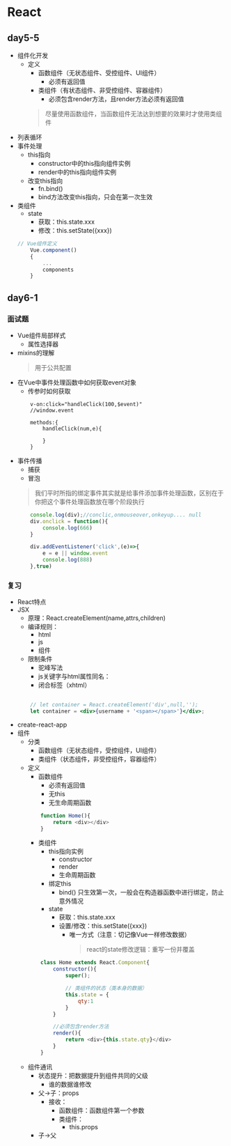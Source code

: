 # React

## day5-5
* 组件化开发
    * 定义
        * 函数组件（无状态组件、受控组件、UI组件）
            * 必须有返回值
        * 类组件（有状态组件、非受控组件、容器组件）
            * 必须包含render方法，且render方法必须有返回值
        > 尽量使用函数组件，当函数组件无法达到想要的效果时才使用类组件
* 列表循环
* 事件处理
    * this指向
        * constructor中的this指向组件实例
        * render中的this指向组件实例
    * 改变this指向
        * fn.bind()
        * bind方法改变this指向，只会在第一次生效
* 类组件
    * state
        * 获取：this.state.xxx
        * 修改：this.setState({xxx})
    ```js
    // Vue组件定义
        Vue.component()
        {
            ...
            components
        }
    ```

## day6-1

### 面试题
* Vue组件局部样式
    * 属性选择器
* mixins的理解
    > 用于公共配置
* 在Vue中事件处理函数中如何获取event对象
    * 传参时如何获取
    ```
        v-on:click="handleClick(100,$event)"
        //window.event

        methods:{
            handleClick(num,e){

            }
        }
    ```
* 事件传播
    * 捕获
    * 冒泡
    > 我们平时所指的绑定事件其实就是给事件添加事件处理函数，区别在于你把这个事件处理函数放在哪个阶段执行
    ```js
        console.log(div);//conclic,onmouseover,onkeyup.... null
        div.onclick = function(){
            console.log(666)
        }

        div.addEventListener('click',(e)=>{
            e = e || window.event
            console.log(888)
        },true)
    ```

### 复习
* React特点
* JSX
    * 原理：React.createElement(name,attrs,children)
    * 编译规则：
        * html
        * js
        * 组件
    * 限制条件
        * 驼峰写法
        * js关键字与html属性同名：
        * 闭合标签（xhtml）
    ```jsx
        
        // let container = React.createElement('div',null,'');
        let container = <div>{username + '<span></span>'}</div>;
    ```
* create-react-app
* 组件
    * 分类
        * 函数组件（无状态组件，受控组件，UI组件）
        * 类组件（状态组件，非受控组件，容器组件）
    * 定义
        * 函数组件
            * 必须有返回值
            * 无this
            * 无生命周期函数
        ```js
            function Home(){
                return <div></div>
            }
        ```
        * 类组件
            * this指向实例
                * constructor
                * render
                * 生命周期函数
            * 绑定this
                * bind()    只生效第一次，一般会在构造器函数中进行绑定，防止意外情况
            * state
                * 获取：this.state.xxx
                * 设置/修改：this.setState({xxx})
                    * 唯一方式（注意：切记像Vue一样修改数据）
                        > react的state修改逻辑：重写一份并覆盖
        ```js
            class Home extends React.Component{
                constructor(){
                    super();

                    // 类组件的状态（类本身的数据）
                    this.state = {
                        qty:1
                    }
                }

                //必须包含render方法
                render(){
                    return <div>{this.state.qty}</div>
                }
            }
        ```
    * 组件通讯
        * 状态提升：把数据提升到组件共同的父级
            * 谁的数据谁修改
        * 父->子：props
            * 接收：
                * 函数组件：函数组件第一个参数
                * 类组件：
                    * this.props
        * 子->父